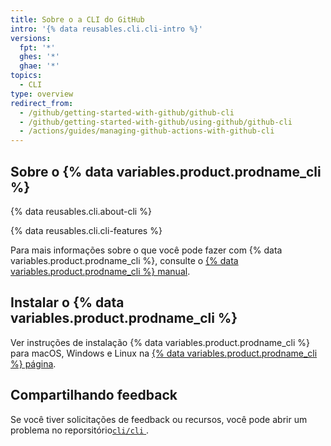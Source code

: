 ```yaml
---
title: Sobre o a CLI do GitHub
intro: '{% data reusables.cli.cli-intro %}'
versions:
  fpt: '*'
  ghes: '*'
  ghae: '*'
topics:
  - CLI
type: overview
redirect_from:
  - /github/getting-started-with-github/github-cli
  - /github/getting-started-with-github/using-github/github-cli
  - /actions/guides/managing-github-actions-with-github-cli
---
```


## Sobre o {% data variables.product.prodname_cli %}

{% data reusables.cli.about-cli %}

{% data reusables.cli.cli-features %}

Para mais informações sobre o que você pode fazer com {% data variables.product.prodname_cli %}, consulte o [{% data variables.product.prodname_cli %} manual](https://cli.github.com/manual).

## Instalar o {% data variables.product.prodname_cli %}

Ver instruções de instalação {% data variables.product.prodname_cli %} para macOS, Windows e Linux na [{% data variables.product.prodname_cli %} página](https://cli.github.com).

## Compartilhando feedback

Se você tiver solicitações de feedback ou recursos, você pode abrir um problema no reporsitório[`cli/cli` ](https://github.com/cli/cli).
